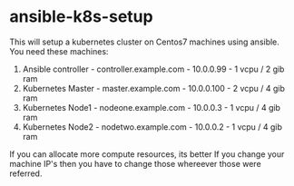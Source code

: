 # ansible-k8s-setup
This will setup a kubernetes cluster on Centos7 machines using ansible.
You need these machines:
1. Ansible controller - controller.example.com - 10.0.0.99 - 1 vcpu / 2 gib ram
2. Kubernetes Master - master.example.com - 10.0.0.100 - 2 vcpu / 4 gib ram
3. Kubernetes Node1 - nodeone.example.com - 10.0.0.3 - 1 vcpu / 4 gib ram
4. Kubernetes Node2 - nodetwo.example.com - 10.0.0.2 - 1 vcpu / 4 gib ram

If you can allocate more compute resources, its better
If you change your machine IP's then you have to change those whereever
those were referred.

